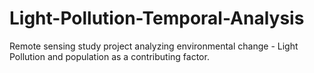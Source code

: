 # Light-Pollution-Temporal-Analysis
Remote sensing study project analyzing environmental change - Light Pollution and population as a contributing factor.
